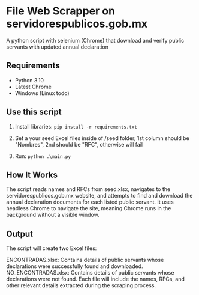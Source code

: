 # File Web Scrapper on servidorespublicos.gob.mx 

A python script with selenium (Chrome) that download and verify public servants with updated annual declaration

## Requirements

* Python 3.10
* Latest Chrome
* Windows (Linux todo)

## Use this script

1. Install libraries:
`
pip install -r requirements.txt
`

2. Set a your seed Excel files inside of /seed folder, 1st column should be "Nombres", 2nd should be "RFC", otherwise will fail

3. Run:
`
python .\main.py 
`

## How It Works
The script reads names and RFCs from seed.xlsx, navigates to the servidorespublicos.gob.mx website, and attempts to find and download the annual declaration documents for each listed public servant. It uses headless Chrome to navigate the site, meaning Chrome runs in the background without a visible window.

## Output
The script will create two Excel files:

ENCONTRADAS.xlsx: Contains details of public servants whose declarations were successfully found and downloaded.
NO_ENCONTRADAS.xlsx: Contains details of public servants whose declarations were not found.
Each file will include the names, RFCs, and other relevant details extracted during the scraping process.